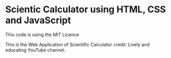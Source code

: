 # Scientic Calculator using HTML, CSS and JavaScript

This code is using the MIT Licence

This is the Web Application of Scientific Calculator
credit: Lively and educating YouTube channel.
